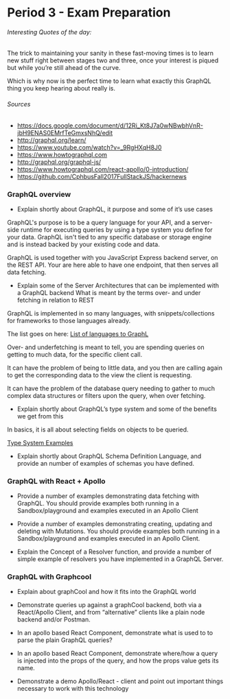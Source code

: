 # Period 3 - Exam Preparation

###### Interesting Quotes of the day:

The trick to maintaining your sanity in these fast-moving times is to learn new stuff right between stages two and three, once your interest is piqued but while you’re still ahead of the curve.

Which is why now is the perfect time to learn what exactly this GraphQL thing you keep hearing about really is.

###### Sources

- https://docs.google.com/document/d/12Ri_Kt8J7a0wNBwbhVnR-jbH9ENAS0EMrfTeGmxsNhQ/edit
- http://graphql.org/learn/
- https://www.youtube.com/watch?v=_9RgHXqH8J0
- https://www.howtographql.com
- http://graphql.org/graphql-js/
- https://www.howtographql.com/react-apollo/0-introduction/
- https://github.com/CphbusFall2017FullStackJS/hackernews



### GraphQL overview

- Explain shortly about GraphQL, it purpose and some of it’s use cases


GraphQL's purpose is to be a query language for your API, and a server-side runtime for executing queries by using a type system you define for your data. GraphQL isn't tied to any specific database or storage engine and is instead backed by your existing code and data.

GraphQL is used together with you JavaScript Express backend server, on the REST API. Your are here able to have one endpoint, that then serves all data fetching.



- Explain some of the Server Architectures that can be implemented with a GraphQL backend
  What is meant by the terms over- and under fetching in relation to REST


GraphQL is implemented in so many languages, with snippets/collections for frameworks to those languages already.

The list goes on here: [List of languages to GraphL](http://graphql.org/code/)

Over- and underfetching is meant to tell, you are spending queries on getting to much data, for the specific client call.

It can have the problem of being to little data, and you then are calling again to get the corresponding data to the view the client is requesting.

It can have the problem of the database query needing to gather to much complex data structures or filters upon the query, when over fetching.



- Explain shortly about GraphQL’s type system and some of the benefits we get from this


In basics, it is all about selecting fields on objects to be queried.

[Type System Examples](/Period%203/graphql-examples.md)





- Explain shortly about GraphQL Schema Definition Language, and provide an number of examples of schemas you have defined.




### GraphQL with React + Apollo

- Provide a number of examples demonstrating data fetching with GraphQL. You should provide examples both running in a Sandbox/playground and examples executed in an Apollo Client




- Provide a number of examples demonstrating creating, updating and deleting with Mutations. You should provide examples both running in a Sandbox/playground and examples executed in an Apollo Client.




- Explain the Concept of a Resolver function, and provide a number of simple example of resolvers you have implemented in a GraphQL Server.




### GraphQL with Graphcool

- Explain about graphCool and how it fits into the GraphQL world




- Demonstrate queries up against a graphCool backend, both via a React/Apollo Client, and from “alternative” clients like a plain node backend and/or Postman.




- In an apollo based React Component, demonstrate what is used to to parse the plain GraphQL queries?




- In an apollo based React Component, demonstrate where/how a query is injected into the  props of the query, and how the props value gets its name.




- Demonstrate a demo Apollo/React - client and point out important things necessary to work with this technology


